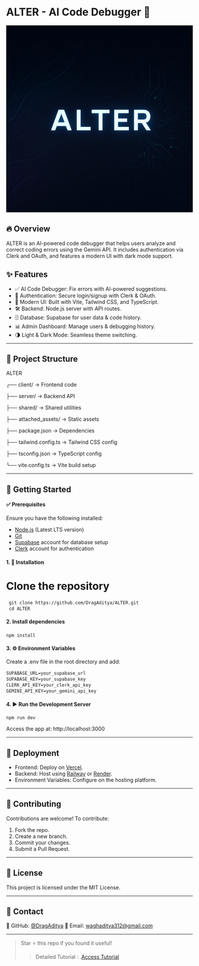 # ALTER - AI Code Debugger 🚀

![Project Banner](attached_assets/banner.png)

## 🔥 Overview
ALTER is an AI-powered code debugger that helps users analyze and correct coding errors using the Gemini API. It includes authentication via Clerk and OAuth, and features a modern UI with dark mode support.

## ✨ Features
- ✅ AI Code Debugger: Fix errors with AI-powered suggestions.
- 🔑 Authentication: Secure login/signup with Clerk & OAuth.
- 🎨 Modern UI: Built with Vite, Tailwind CSS, and TypeScript.
- 🛠 Backend: Node.js server with API routes.
- 🗄 Database: Supabase for user data & code history.
- 📊 Admin Dashboard: Manage users & debugging history.
- 🌗 Light & Dark Mode: Seamless theme switching.

---

## 📂 Project Structure

ALTER

╭── client/             → Frontend code

├── server/             → Backend API

├── shared/             → Shared utilities

├── attached_assets/    → Static assets

├── package.json        → Dependencies

├── tailwind.config.ts  → Tailwind CSS config

├── tsconfig.json       → TypeScript config

╰── vite.config.ts      → Vite build setup

---

## 🚀 Getting Started
#### ✅ Prerequisites
Ensure you have the following installed:
- [Node.js](https://nodejs.org/) (Latest LTS version)
- [Git](https://git-scm.com/)
- [Supabase](https://supabase.com/) account for database setup
- [Clerk](https://clerk.dev/) account for authentication

#### 1. 🔧 Installation
# Clone the repository
```
 git clone https://github.com/DragAditya/ALTER.git
 cd ALTER
 ```

#### 2. Install dependencies
 `npm install`
 
#### 3. ⚙️ Environment Variables
Create a .env file in the root directory and add:
```
SUPABASE_URL=your_supabase_url
SUPABASE_KEY=your_supabase_key
CLERK_API_KEY=your_clerk_api_key
GEMINI_API_KEY=your_gemini_api_key
```

#### 4. ▶️ Run the Development Server
`npm run dev`

Access the app at: http://localhost:3000

---

## 🚀 Deployment
- Frontend: Deploy on [Vercel](https://vercel.com/).
- Backend: Host using [Railway](https://railway.app/) or [Render](https://render.com/).
- Environment Variables: Configure on the hosting platform.

---

## 🤝 Contributing
Contributions are welcome! To contribute:
1. Fork the repo.
2. Create a new branch.
3. Commit your changes.
4. Submit a Pull Request.

---

## 📜 License
This project is licensed under the MIT License.

---

## 📧 Contact
🔗 GitHub: [@DragAditya](https://github.com/DragAditya)
📩 Email: waghaditya312@gmail.com

---
> Star ⭐ this repo if you found it useful!
>> Detailed Tutorial : .[Access Tutorial](https://code2tutorial.com/tutorial/adc1113b-50d1-4467-99cf-a3699a5dea07/index.md)
